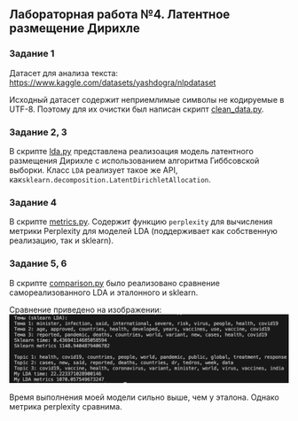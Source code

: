 ## Лабораторная работа №4. Латентное размещение Дирихле

### Задание 1

Датасет для анализа текста: 
https://www.kaggle.com/datasets/yashdogra/nlpdataset

Исходный датасет содержит неприемлимые символы не кодируемые в UTF-8. Поэтому для их очистки был написан скрипт [clean_data.py](./source/clean_data.py).

### Задание 2, 3
В скрипте [lda.py](./source//lda.py) представлена реализоация модель латентного размещения Дирихле с использованием алгоритма Гиббсовской выборки. Класс `LDA` реализует такое же API, как`sklearn.decomposition.LatentDirichletAllocation`.

### Задание 4
В скрипте [metrics.py](../source//metrics.py). Содержит функцию `perplexity` для вычисления метрики Perplexity для моделей LDA (поддерживает как собственную реализацию, так и sklearn).

### Задание 5, 6

В скрипте [comparison.py](././source/comparison.py) было реализовано сравнение самореализованного LDA и эталонного и sklearn.

Сравнение приведено на изображении:
![](./images/comp.png)

Время выполнения моей модели сильно выше, чем у эталона. Однако метрика perplexity сравнима.
